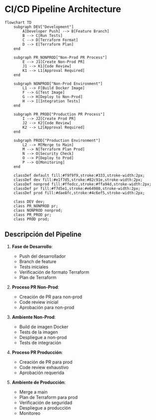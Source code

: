 # CI/CD Pipeline Architecture

```mermaid
flowchart TD
    subgraph DEV["Development"]
        A[Developer Push] --> B[Feature Branch]
        B --> C[Run Tests]
        C --> D[Terraform Format]
        D --> E[Terraform Plan]
    end

    subgraph PR_NONPROD["Non-Prod PR Process"]
        E --> J1[Create Non-Prod PR]
        J1 --> K1[Code Review]
        K1 --> L1[Approval Required]
    end

    subgraph NONPROD["Non-Prod Environment"]
        L1 --> F[Build Docker Image]
        F --> G[Test Image]
        G --> H[Deploy to Non-Prod]
        H --> I[Integration Tests]
    end

    subgraph PR_PROD["Production PR Process"]
        I --> J2[Create Prod PR]
        J2 --> K2[Code Review]
        K2 --> L2[Approval Required]
    end

    subgraph PROD["Production Environment"]
        L2 --> M[Merge to Main]
        M --> N[Terraform Plan Prod]
        N --> O[Security Check]
        O --> P[Deploy to Prod]
        P --> Q[Monitoring]
    end

    classDef default fill:#f9f9f9,stroke:#333,stroke-width:2px;
    classDef dev fill:#e1f7d5,stroke:#82c91e,stroke-width:2px;
    classDef nonprod fill:#ffedcc,stroke:#ffa94d,stroke-width:2px;
    classDef pr fill:#f7d5e1,stroke:#e64980,stroke-width:2px;
    classDef prod fill:#dae8fc,stroke:#4c6ef5,stroke-width:2px;

    class DEV dev;
    class PR_NONPROD pr;
    class NONPROD nonprod;
    class PR_PROD pr;
    class PROD prod;
```

## Descripción del Pipeline

1. **Fase de Desarrollo**:
   - Push del desarrollador
   - Branch de feature
   - Tests iniciales
   - Verificación de formato Terraform
   - Plan de Terraform

2. **Proceso PR Non-Prod**:
   - Creación de PR para non-prod
   - Code review inicial
   - Aprobación para non-prod

3. **Ambiente Non-Prod**:
   - Build de imagen Docker
   - Tests de la imagen
   - Despliegue a non-prod
   - Tests de integración

4. **Proceso PR Producción**:
   - Creación de PR para prod
   - Code review exhaustivo
   - Aprobación requerida

5. **Ambiente de Producción**:
   - Merge a main
   - Plan de Terraform para prod
   - Verificación de seguridad
   - Despliegue a producción
   - Monitoreo

